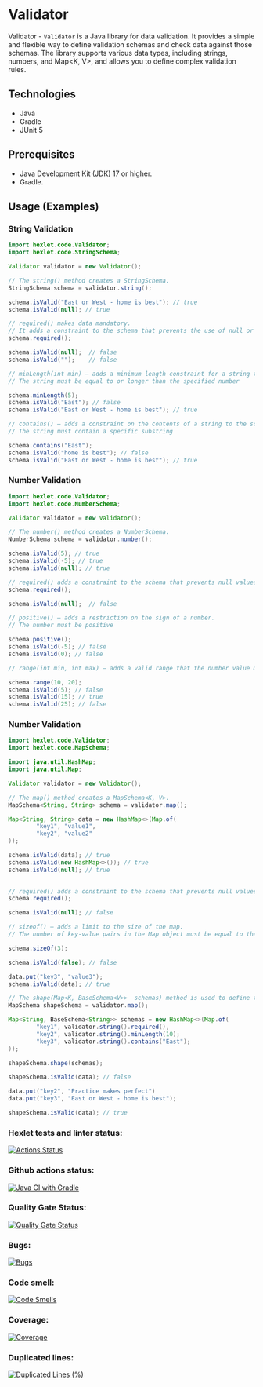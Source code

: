# Validator

Validator - `Validator` is a Java library for data validation.
It provides a simple and flexible way to define validation schemas and check data against those schemas.
The library supports various data types, including strings, numbers, and Map<K, V>, and allows you to define complex validation rules.

## Technologies

*   Java
*   Gradle
*   JUnit 5

## Prerequisites

*   Java Development Kit (JDK) 17 or higher.
*   Gradle.

## Usage (Examples)

### String Validation

```java
import hexlet.code.Validator;
import hexlet.code.StringSchema;

Validator validator = new Validator();

// The string() method creates a StringSchema.
StringSchema schema = validator.string();

schema.isValid("East or West - home is best"); // true
schema.isValid(null); // true

// required() makes data mandatory. 
// It adds a constraint to the schema that prevents the use of null or an empty string as a value
schema.required();

schema.isValid(null);  // false
schema.isValid("");    // false

// minLength(int min) — adds a minimum length constraint for a string to the schema. 
// The string must be equal to or longer than the specified number

schema.minLength(5);
schema.isValid("East"); // false
schema.isValid("East or West - home is best"); // true

// contains() — adds a constraint on the contents of a string to the schema.
// The string must contain a specific substring

schema.contains("East");
schema.isValid("home is best"); // false
schema.isValid("East or West - home is best"); // true
```
### Number Validation

```java
import hexlet.code.Validator;
import hexlet.code.NumberSchema;

Validator validator = new Validator();

// The number() method creates a NumberSchema.
NumberSchema schema = validator.number();

schema.isValid(5); // true
schema.isValid(-5); // true
schema.isValid(null); // true

// required() adds a constraint to the schema that prevents null values from being used.
schema.required();

schema.isValid(null);  // false

// positive() — adds a restriction on the sign of a number. 
// The number must be positive

schema.positive();
schema.isValid(-5); // false
schema.isValid(0); // false

// range(int min, int max) — adds a valid range that the number value must fall within, including the boundaries

schema.range(10, 20);
schema.isValid(5); // false
schema.isValid(15); // true
schema.isValid(25); // false
```
### Number Validation

```java
import hexlet.code.Validator;
import hexlet.code.MapSchema;

import java.util.HashMap;
import java.util.Map;

Validator validator = new Validator();

// The map() method creates a MapSchema<K, V>.
MapSchema<String, String> schema = validator.map();

Map<String, String> data = new HashMap<>(Map.of(
        "key1", "value1",
        "key2", "value2"
));

schema.isValid(data); // true
schema.isValid(new HashMap<>()); // true
schema.isValid(null); // true        
        

// required() adds a constraint to the schema that prevents null values from being used.
schema.required();

schema.isValid(null); // false

// sizeof() — adds a limit to the size of the map. 
// The number of key-value pairs in the Map object must be equal to the specified value

schema.sizeOf(3);

schema.isValid(false); // false

data.put("key3", "value3");
schema.isValid(data); // true

// The shape(Map<K, BaseSchema<V>>  schemas) method is used to define the properties of a Map object and create a schema for validating their values. Each property of a Map object has its own set of constraints, allowing for more precise control over the data.
MapSchema shapeSchema = validator.map();

Map<String, BaseSchema<String>> schemas = new HashMap<>(Map.of(
        "key1", validator.string().required(),
        "key2", validator.string().minLength(10);
        "key3", validator.string().contains("East");
));

shapeSchema.shape(schemas);

shapeSchema.isValid(data); // false

data.put("key2", "Practice makes perfect")
data.put("key3", "East or West - home is best");

shapeSchema.isValid(data); // true
```

### Hexlet tests and linter status:
[![Actions Status](https://github.com/Katherini17/java-project-78/actions/workflows/hexlet-check.yml/badge.svg)](https://github.com/Katherini17/java-project-78/actions)
### Github actions status:
[![Java CI with Gradle](https://github.com/Katherini17/java-project-78/actions/workflows/main.yml/badge.svg)](https://github.com/Katherini17/java-project-78/actions/workflows/main.yml)
### Quality Gate Status:
[![Quality Gate Status](https://sonarcloud.io/api/project_badges/measure?project=Katherini17_java-project-78&metric=alert_status)](https://sonarcloud.io/summary/new_code?id=Katherini17_java-project-78)
### Bugs:
[![Bugs](https://sonarcloud.io/api/project_badges/measure?project=Katherini17_java-project-78&metric=bugs)](https://sonarcloud.io/summary/new_code?id=Katherini17_java-project-78)
### Code smell:
[![Code Smells](https://sonarcloud.io/api/project_badges/measure?project=Katherini17_java-project-78&metric=code_smells)](https://sonarcloud.io/summary/new_code?id=Katherini17_java-project-78)
### Coverage:
[![Coverage](https://sonarcloud.io/api/project_badges/measure?project=Katherini17_java-project-78&metric=coverage)](https://sonarcloud.io/summary/new_code?id=Katherini17_java-project-78)
### Duplicated lines:
[![Duplicated Lines (%)](https://sonarcloud.io/api/project_badges/measure?project=Katherini17_java-project-78&metric=duplicated_lines_density)](https://sonarcloud.io/summary/new_code?id=Katherini17_java-project-78)